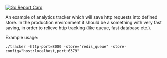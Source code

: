 [![Go Report Card](https://goreportcard.com/badge/github.com/andrzejewsky/tracker)](https://goreportcard.com/report/github.com/andrzejewsky/tracker)

An example of analytics tracker which will save http requests into defined store.
In the production environment it should be a something with very fast saving,
in order to relieve http tracking (like queue, fast database etc.).

Example usage:

```
./tracker -http-port=8080 -store="redis_queue" -store-config="host:localhost,port:6379"
```
